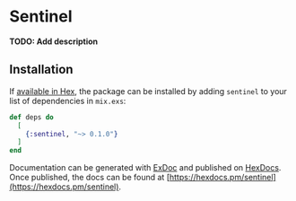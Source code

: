 # Sentinel

**TODO: Add description**

## Installation

If [available in Hex](https://hex.pm/docs/publish), the package can be installed
by adding `sentinel` to your list of dependencies in `mix.exs`:

```elixir
def deps do
  [
    {:sentinel, "~> 0.1.0"}
  ]
end
```

Documentation can be generated with [ExDoc](https://github.com/elixir-lang/ex_doc)
and published on [HexDocs](https://hexdocs.pm). Once published, the docs can
be found at [https://hexdocs.pm/sentinel](https://hexdocs.pm/sentinel).


